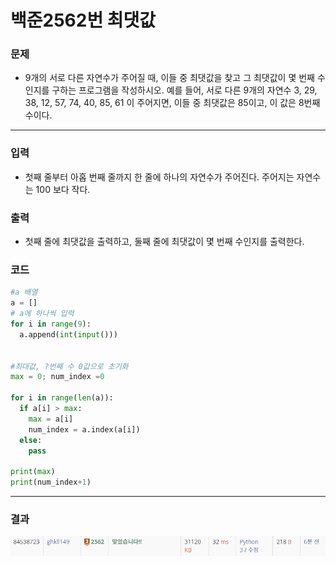 # 백준2562번 최댓값

### 문제

- 9개의 서로 다른 자연수가 주어질 때, 이들 중 최댓값을 찾고 그 최댓값이 몇 번째 수인지를 구하는 프로그램을 작성하시오.
  예를 들어, 서로 다른 9개의 자연수 3, 29, 38, 12, 57, 74, 40, 85, 61 이 주어지면, 이들 중 최댓값은 85이고, 이 값은 8번째 수이다.

---

### 입력

- 첫째 줄부터 아홉 번째 줄까지 한 줄에 하나의 자연수가 주어진다. 주어지는 자연수는 100 보다 작다.

### 출력

- 첫째 줄에 최댓값을 출력하고, 둘째 줄에 최댓값이 몇 번째 수인지를 출력한다.

### 코드

```python
#a 배열
a = []
# a에 하나씩 입력
for i in range(9):
  a.append(int(input()))


#최대값, ?번째 수 0값으로 초기화
max = 0; num_index =0

for i in range(len(a)):
  if a[i] > max:
    max = a[i]
    num_index = a.index(a[i])
  else:
    pass

print(max)
print(num_index+1)

```

---

### 결과

![alt text](image.png)
